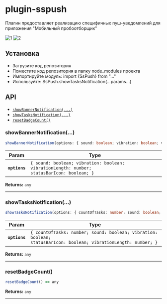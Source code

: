 # plugin-sspush

Плагин предоставляет реализацию специфичных пуш-уведомлений для приложения "Мобильный пробоотборщик"

![1](https://i.ibb.co/rQJsTmd/image.jpg)
![2](https://i.ibb.co/NYgvnMS/image.jpg)

## Установка

* Загрузите код репозитория
* Поместите код репозитория в папку node_modules проекта
* Импортируйте модуль: import {SsPush} from "..."
* Используйте: SsPush.showTasksNotification(...params...)

## API

<docgen-index>

* [`showBannerNotification(...)`](#showbannernotification)
* [`showTasksNotification(...)`](#showtasksnotification)
* [`resetBadgeCount()`](#resetbadgecount)

</docgen-index>

<docgen-api>
<!--Update the source file JSDoc comments and rerun docgen to update the docs below-->


### showBannerNotification(...)

```typescript
showBannerNotification(options: { sound: boolean; vibration: boolean; vibrationLength: number; statusBarIcon: boolean; }) => any
```

| Param         | Type                                                                                                  |
| ------------- | ----------------------------------------------------------------------------------------------------- |
| **`options`** | <code>{ sound: boolean; vibration: boolean; vibrationLength: number; statusBarIcon: boolean; }</code> |

**Returns:** <code>any</code>

--------------------


### showTasksNotification(...)

```typescript
showTasksNotification(options: { countOfTasks: number; sound: boolean; vibration: boolean; statusBarIcon: boolean; vibrationLength: number; }) => any
```

| Param         | Type                                                                                                                        |
| ------------- | --------------------------------------------------------------------------------------------------------------------------- |
| **`options`** | <code>{ countOfTasks: number; sound: boolean; vibration: boolean; statusBarIcon: boolean; vibrationLength: number; }</code> |

**Returns:** <code>any</code>

--------------------


### resetBadgeCount()

```typescript
resetBadgeCount() => any
```

**Returns:** <code>any</code>

--------------------

</docgen-api>
